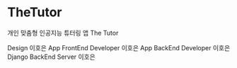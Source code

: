 # TheTutor
개인 맞춤형 인공지능 튜터링 앱 The Tutor

Design 이호은
App FrontEnd Developer 이호은
App BackEnd Developer 이호은
Django BackEnd Server 이호은
